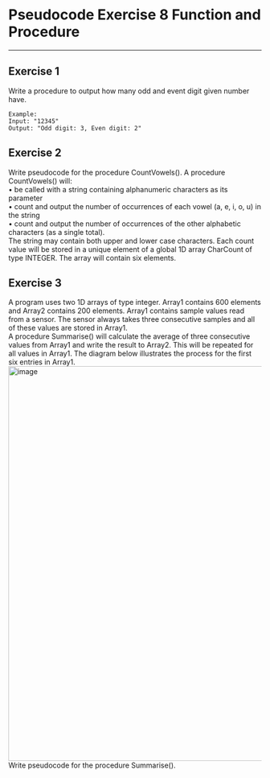 # Pseudocode Exercise 8 Function and Procedure

---

## Exercise 1

Write a procedure to output how many odd and event digit given number have.

    Example:
    Input: "12345"
    Output: "Odd digit: 3, Even digit: 2"

## Exercise 2

Write pseudocode for the procedure CountVowels(). A procedure CountVowels() will: <br />
  • be called with a string containing alphanumeric characters as its parameter <br />
  • count and output the number of occurrences of each vowel (a, e, i, o, u) in the string <br />
  • count and output the number of occurrences of the other alphabetic characters (as a single total). <br />
The string may contain both upper and lower case characters.
Each count value will be stored in a unique element of a global 1D array CharCount of type
INTEGER. The array will contain six elements.


    
## Exercise 3

A program uses two 1D arrays of type integer. Array1 contains 600 elements and Array2 contains 200 elements.
Array1 contains sample values read from a sensor. The sensor always takes three consecutive samples and all of these values are stored in Array1.<br/>
A procedure Summarise() will calculate the average of three consecutive values from Array1 and write the result to Array2. This will be repeated for all values in Array1.
The diagram below illustrates the process for the first six entries in Array1.<br/>
<img width="785" alt="image" src="https://github.com/user-attachments/assets/2fd1a41b-3f99-412c-a7ec-b76ee3e03b75" /> <br/>
Write pseudocode for the procedure Summarise().




 
